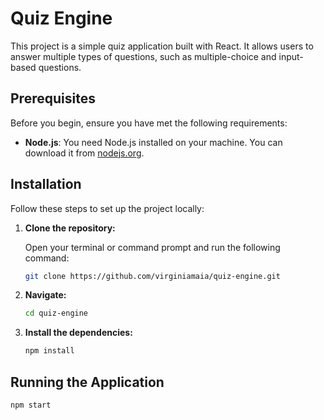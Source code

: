 # Quiz Engine

This project is a simple quiz application built with React. It allows users to answer multiple types of questions, such as multiple-choice and input-based questions.

## Prerequisites

Before you begin, ensure you have met the following requirements:

- **Node.js**: You need Node.js installed on your machine. You can download it from [nodejs.org](https://nodejs.org/).

## Installation

Follow these steps to set up the project locally:

1. **Clone the repository:**

   Open your terminal or command prompt and run the following command:

   ```bash
   git clone https://github.com/virginiamaia/quiz-engine.git
2. **Navigate:**
   ```bash 
   cd quiz-engine
3. **Install the dependencies:**
   ```bash 
   npm install

## Running the Application
   ```bash 
   npm start

